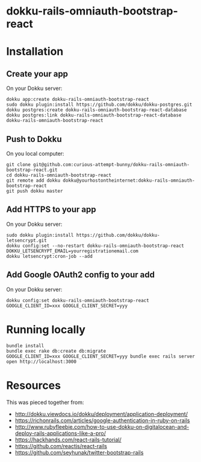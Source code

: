 # dokku-rails-omniauth-bootstrap-react

# Installation

## Create your app

On your Dokku server:

    dokku app:create dokku-rails-omniauth-bootstrap-react
    sudo dokku plugin:install https://github.com/dokku/dokku-postgres.git
    dokku postgres:create dokku-rails-omniauth-bootstrap-react-database
    dokku postgres:link dokku-rails-omniauth-bootstrap-react-database dokku-rails-omniauth-bootstrap-react

## Push to Dokku

On you local computer:

    git clone git@github.com:curious-attempt-bunny/dokku-rails-omniauth-bootstrap-react.git
    cd dokku-rails-omniauth-bootstrap-react
    git remote add dokku dokku@yourhostontheinternet:dokku-rails-omniauth-bootstrap-react
    git push dokku master

## Add HTTPS to your app

On your Dokku server:

    sudo dokku plugin:install https://github.com/dokku/dokku-letsencrypt.git
    dokku config:set --no-restart dokku-rails-omniauth-bootstrap-react DOKKU_LETSENCRYPT_EMAIL=yourregistrationemail.com
    dokku letsencrypt:cron-job --add    

## Add Google OAuth2 config to your add

On your Dokku server:
    
    dokku config:set dokku-rails-omniauth-bootstrap-react GOOGLE_CLIENT_ID=xxx GOOGLE_CLIENT_SECRET=yyy    

# Running locally

    bundle install
    bundle exec rake db:create db:migrate
    GOOGLE_CLIENT_ID=xxx GOOGLE_CLIENT_SECRET=yyy bundle exec rails server
    open http://localhost:3000

# Resources

This was pieced together from:

* http://dokku.viewdocs.io/dokku/deployment/application-deployment/
* https://richonrails.com/articles/google-authentication-in-ruby-on-rails
* http://www.rubyfleebie.com/how-to-use-dokku-on-digitalocean-and-deploy-rails-applications-like-a-pro/
* https://hackhands.com/react-rails-tutorial/
* https://github.com/reactjs/react-rails
* https://github.com/seyhunak/twitter-bootstrap-rails

